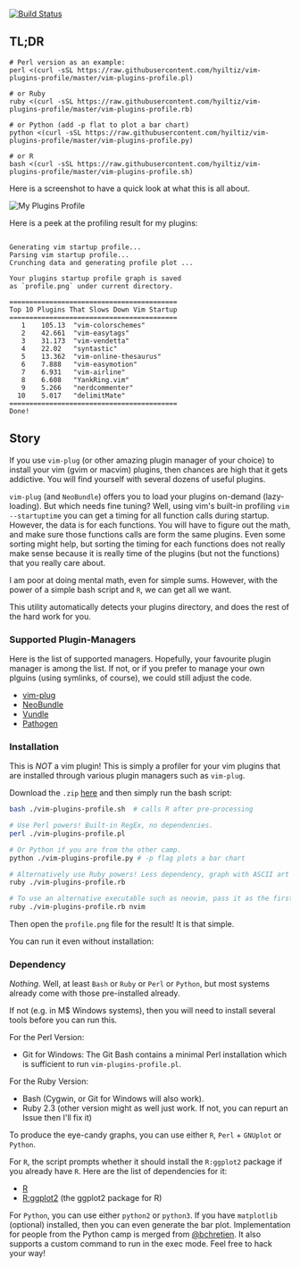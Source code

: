 [![Build Status](https://api.travis-ci.org/hyiltiz/vim-plugins-profile.svg?branch=master)](https://travis-ci.org/hyiltiz/vim-plugins-profile)

## TL;DR
```{BASH}
# Perl version as an example:
perl <(curl -sSL https://raw.githubusercontent.com/hyiltiz/vim-plugins-profile/master/vim-plugins-profile.pl)

# or Ruby
ruby <(curl -sSL https://raw.githubusercontent.com/hyiltiz/vim-plugins-profile/master/vim-plugins-profile.rb)

# or Python (add -p flat to plot a bar chart)
python <(curl -sSL https://raw.githubusercontent.com/hyiltiz/vim-plugins-profile/master/vim-plugins-profile.py)

# or R
bash <(curl -sSL https://raw.githubusercontent.com/hyiltiz/vim-plugins-profile/master/vim-plugins-profile.sh)
```

Here is a screenshot to have a quick look at what this is all about.

![My Plugins Profile](./test/result.png)

Here is a peek at the profiling result for my plugins:

```

Generating vim startup profile...
Parsing vim startup profile...
Crunching data and generating profile plot ...

Your plugins startup profile graph is saved
as `profile.png` under current directory.

==========================================
Top 10 Plugins That Slows Down Vim Startup
==========================================
   1	105.13	"vim-colorschemes"
   2	42.661	"vim-easytags"
   3	31.173	"vim-vendetta"
   4	22.02	"syntastic"
   5	13.362	"vim-online-thesaurus"
   6	7.888	"vim-easymotion"
   7	6.931	"vim-airline"
   8	6.608	"YankRing.vim"
   9	5.266	"nerdcommenter"
  10	5.017	"delimitMate"
==========================================
Done!
```

## Story

If you use `vim-plug` (or other amazing plugin manager of your choice) to install
your vim (gvim or macvim) plugins, then chances are high that it gets
addictive. You will find yourself with several dozens of useful plugins.

`vim-plug` (and `NeoBundle`) offers you to load your plugins on-demand (lazy-loading). But
which needs fine tuning? Well, using vim's built-in profiling `vim
--startuptime` you can get a timing for all function calls during
startup. However, the data is for each functions. You will have to
figure out the math, and make sure those functions calls are form the
same plugins. Even some sorting might help, but sorting the timing for
each functions does not really make sense because it is really time of the
plugins (but not the functions) that you really care about.

I am poor at doing mental math, even for simple sums. However, with the power
of a simple bash script and `R`, we can get all we want.

This utility automatically detects your plugins directory, and does the
rest of the hard work for you.


### Supported Plugin-Managers

Here is the list of supported managers. Hopefully, your favourite plugin manager is among the list. If not, or if you prefer to manage your own plguins (using symlinks, of course), we could still adjust the code.

 - [vim-plug]
 - [NeoBundle]
 - [Vundle]
 - [Pathogen]


### Installation

This is *NOT* a vim plugin! This is simply a profiler for your vim
plugins that are installed through various plugin managers such as
`vim-plug`.

Download the `.zip` [here][zip] and then simply run the bash script:


```BASH
bash ./vim-plugins-profile.sh  # calls R after pre-processing

# Use Perl powers! Built-in RegEx, no dependencies.
perl ./vim-plugins-profile.pl

# Or Python if you are from the other camp.
python ./vim-plugins-profile.py # -p flag plots a bar chart

# Alternatively use Ruby powers! Less dependency, graph with ASCII art
ruby ./vim-plugins-profile.rb

# To use an alternative executable such as neovim, pass it as the first argument.
ruby ./vim-plugins-profile.rb nvim
```

Then open the `profile.png` file for the result! It is that simple.

You can run it even without installation:

### Dependency

*Nothing*. Well, at least `Bash` or `Ruby` or `Perl` or `Python`, but most systems already come with those pre-installed already.

If not (e.g. in M\$ Windows systems), then you will need to install several tools before you can run this.

For the Perl Version:

 - Git for Windows: The Git Bash contains a minimal Perl installation which is sufficient to run `vim-plugins-profile.pl`.

For the Ruby Version:

 - Bash (Cygwin, or Git for Windows will also work).
 - Ruby 2.3 (other version might as well just work. If not, you can repurt an Issue then I'll fix it)

To produce the eye-candy graphs, you can use either `R`, `Perl` + `GNUplot` or `Python`.

For `R`, the script prompts whether it should install the `R:ggplot2` package if you already have `R`. Here are the list of dependencies for it:

 - [R]
 - [R:ggplot2] (the ggplot2 package for R)

For `Python`, you can use either `python2` or `python3`. If you have
`matplotlib` (optional) installed, then you can even generate the bar plot.
Implementation for people from the Python camp is merged from [@bchretien](https://github.com/bchretien/vim-profiler). It also supports a custom command to run in the exec mode. Feel free to hack your way!



[zip]: https://github.com/hyiltiz/vim-plugins-profile/archive/master.zip
[vim-plug]: https://github.com/junegunn/vim-plug
[GNUplot]: http://www.gnuplot.info
[R]: https://cran.r-project.org/
[R:ggplot2]: http://ggplot2.org/
[NeoBundle]: https://github.com/Shougo/neobundle.vim
[Vundle]: https://github.com/VundleVim/Vundle.vim
[Pathogen]: https://github.com/tpope/vim-pathogen
